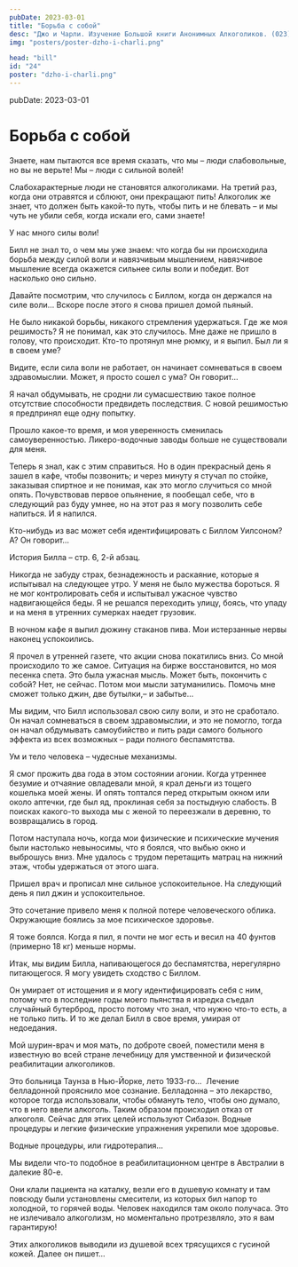 ```yaml
---
pubDate: 2023-03-01
title: "Борьба с собой"
desc: "Джо и Чарли. Изучение Большой книги Анонимных Алкоголиков. (023)"
img: "posters/poster-dzho-i-charli.png"

head: "bill"
id: "24"
poster: "dzho-i-charli.png"
---
```


pubDate: 2023-03-01

# Борьба с собой

Знаете, нам пытаются все время сказать, что мы – люди слабовольные, но вы не верьте! Мы – люди с сильной волей!

Слабохарактерные люди не становятся алкоголиками. На третий раз, когда они отравятся и сблюют, они прекращают пить! Алкоголик же знает, что должен быть какой-то путь, чтобы пить и не блевать – и мы чуть не убили себя, когда искали его, сами знаете!

У нас много силы воли!

Билл не знал то, о чем мы уже знаем: что когда бы ни происходила борьба между силой воли и навязчивым мышлением, навязчивое мышление всегда окажется сильнее силы воли и победит.
Вот насколько оно сильно.

Давайте посмотрим, что случилось с Биллом, когда он держался на силе воли…
Вскоре после этого я снова пришел домой пьяный.

Не было никакой борьбы, никакого стремления удержаться. Где же моя решимость? Я не понимал, как это случилось. Мне даже не пришло в голову, что происходит. Кто-то протянул мне рюмку, и я выпил. Был ли я в своем уме?

Видите, если сила воли не работает, он начинает сомневаться в своем здравомыслии. Может, я просто сошел с ума? Он говорит…

Я начал обдумывать, не сродни ли сумасшествию такое полное отсутствие способности предвидеть последствия.
С новой решимостью я предпринял еще одну попытку.

Прошло какое-то время, и моя уверенность сменилась самоуверенностью. Ликеро-водочные заводы больше не существовали для меня.

Теперь я знал, как с этим справиться. Но в один прекрасный день я зашел в кафе, чтобы позвонить; и через минуту я стучал по стойке, заказывая спиртное и не понимая, как это могло случиться со мной опять. Почувствовав первое опьянение, я пообещал себе, что в следующий раз буду умнее, но на этот раз я могу позволить себе напиться. И я напился.

Кто-нибудь из вас может себя идентифицировать с Биллом Уилсоном? А? Он говорит…

История Билла – стр. 6, 2-й абзац.

Никогда не забуду страх, безнадежность и раскаяние, которые я испытывал на следующее утро. У меня не было мужества бороться. Я не мог контролировать себя и испытывал ужасное чувство надвигающейся беды. Я не решался переходить улицу, боясь, что упаду и на меня в утренних сумерках наедет грузовик.

В ночном кафе я выпил дюжину стаканов пива. Мои истерзанные нервы наконец успокоились.

Я прочел в утренней газете, что акции снова покатились вниз. Со мной происходило то же самое. Ситуация на бирже восстановится, но моя песенка спета. Это была ужасная мысль. Может быть, покончить с собой? Нет, не сейчас. Потом мои мысли затуманились. Помочь мне сможет только джин, две бутылки,– и забытье…

Мы видим, что Билл использовал свою силу воли, и это не сработало. Он начал сомневаться в своем здравомыслии, и это не помогло, тогда он начал обдумывать самоубийство и пить ради самого больного эффекта из всех возможных – ради полного беспамятства.

Ум и тело человека – чудесные механизмы.

Я смог прожить два года в этом состоянии агонии. Когда утреннее безумие и отчаяние овладевали мной, я крал деньги из тощего кошелька моей жены. И опять топтался перед открытым окном или около аптечки, где был яд, проклиная себя за постыдную слабость. В поисках какого-то выхода мы с женой то переезжали в деревню, то возвращались в город.

Потом наступала ночь, когда мои физические и психические мучения были настолько невыносимы, что я боялся, что выбью окно и выброшусь вниз. Мне удалось с трудом перетащить матрац на нижний этаж, чтобы удержаться от этого шага.

Пришел врач и прописал мне сильное успокоительное. На следующий день я пил джин и успокоительное.

Это сочетание привело меня к полной потере человеческого облика. Окружающие боялись за мое психическое здоровье.

Я тоже боялся. Когда я пил, я почти не мог есть и весил на 40 фунтов (примерно 18 кг) меньше нормы.

Итак, мы видим Билла, напивающегося до беспамятства, нерегулярно питающегося. Я могу увидеть сходство с Биллом.

Он умирает от истощения и я могу идентифицировать себя с ним, потому что в последние годы моего пьянства я изредка съедал случайный бутерброд, просто потому что знал, что нужно что-то есть, а не только пить. И то же делал Билл в свое время, умирая от недоедания.

Мой шурин-врач и моя мать, по доброте своей, поместили меня в известную во всей стране лечебницу для умственной и физической реабилитации алкоголиков.

Это больница Таунза в Нью-Йорке, лето 1933-го…  Лечение белладонной прояснило мое сознание.
Белладонна – это лекарство, которое тогда использовали, чтобы обмануть тело, чтобы оно думало, что в него ввели алкоголь. Таким образом происходил отказ от алкоголя. Сейчас для этих целей используют Сибазон.
Водные процедуры и легкие физические упражнения укрепили мое здоровье.

Водные процедуры, или гидротерапия…

Мы видели что-то подобное в реабилитационном центре в Австралии в далекие 80-е.

Они клали пациента на каталку, везли его в душевую комнату и там повсюду были установлены смесители, из которых бил напор то холодной, то горячей воды. Человек находился там около получаса. Это не излечивало алкоголизм, но моментально протрезвляло, это я вам гарантирую!

Этих алкоголиков выводили из душевой всех трясущихся с гусиной кожей. Далее он пишет…
